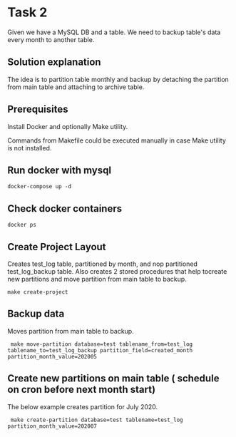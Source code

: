 # Task 2 

Given we have a MySQL DB and a table.
We need to backup table's data every month to another table.

## Solution explanation

The idea is to partition table monthly and backup by detaching the partition from main table and attaching to archive table.

## Prerequisites

Install Docker and optionally Make utility.

Commands from Makefile could be executed manually in case Make utility is not installed.

## Run docker with mysql

    docker-compose up -d
    
## Check docker containers

    docker ps    
    
## Create Project Layout

Creates test_log table, partitioned by month, and  nop partitioned test_log_backup table.
Also creates 2 stored procedures that help tocreate new partitions and move partition from main table to backup.

    make create-project
    
## Backup data

Moves partition from main table to backup.

     make move-partition database=test tablename_from=test_log tablename_to=test_log_backup partition_field=created_month partition_month_value=202005   
     
## Create new partitions on main table ( schedule on cron before next month start)

The below example creates partition for July 2020.

     make create-partition database=test tablename=test_log partition_month_value=202007   